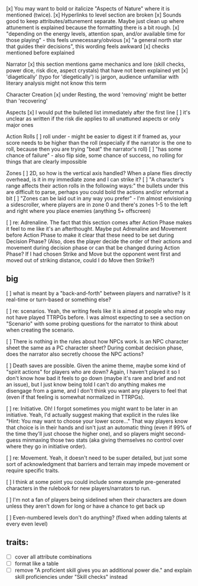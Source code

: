 [x] You may want to bold or italicize "Aspects of Nature" where it is mentioned (twice).
[x] Hyperlinks to level section are broken
[x] Sounds good to keep attributes/attunement separate. Maybe just clean up where attunement is explained because the formatting there is a bit rough.
[x] "depending on the energy levels, attention span, and/or available time for those playing" - this feels unnecessary/obvious
[x] "a general north star that guides their decisions", this wording feels awkward
[x] checks mentioned before explained

Narrator
[x] this section mentions game mechanics and lore (skill checks, power dice, risk dice, aspect crystals) that have not been explained yet
[x] 'diagetically' (typo for 'diegetically') is jargon, audience unfamiliar with literary analysis might not know this term

Character Creation
[x] under Resting, the word 'removing' might be better than 'recovering'

Aspects
[x] I would put the bulleted list immediately after the first line
[ ] it's unclear as written if the risk die applies to all unattuned aspects or only major ones

Action Rolls
[ ] roll under - might be easier to digest it if framed as, your score needs to be higher than the roll (especially if the narrator is the one to roll, because then you are trying "beat" the narrator's roll)
[ ] "has some chance of failure" - also flip side, some chance of success, no rolling for things that are clearly impossible

Zones
[ ] 2D, so how is the vertical axis handled? When a plane flies directly overhead, is it in my immediate zone and I can strike it?
[ ] "A character's range affects their action rolls in the following ways:" the bullets under this are difficult to parse, perhaps you could bold the actions and/or reformat a bit
[ ] "Zones can be laid out in any way you prefer" - I'm almost envisioning a sidescroller, where players are in zone 0 and there's zones 1-5 to the left and right where you place enemies (anything 5+ offscreen)

[ ] re: Adrenaline. The fact that this section comes after Action Phase makes it feel to me like it's an afterthought. Maybe put Adrenaline and Movement before Action Phase to make it clear that these need to be set during Decision Phase? (Also, does the player decide the order of their actions and movement during decision phase or can that be changed during Action Phase? If I had chosen Strike and Move but the opponent went first and moved out of striking distance, could I do Move then Strike?)

## big

[ ] what is meant by a "back-and-forth" between players and narrative? Is it real-time or turn-based or something else?

[ ] re: scenarios. Yeah, the writing feels like it is aimed at people who may not have played TTRPGs before. I was almost expecting to see a section on "Scenario" with some probing questions for the narrator to think about when creating the scenario.

[ ] There is nothing in the rules about how NPCs work. Is an NPC character sheet the same as a PC character sheet? During combat decision phase, does the narrator also secretly choose the NPC actions?

[ ] Death saves are possible. Given the anime theme, maybe some kind of "spirit actions" for players who are down? Again, I haven't played it so I don't know how bad it feels to go down (maybe it's rare and brief and not an issue), but I just know being told I can't do anything makes me disengage from a game, and I don't think you want any players to feel that (even if that feeling is somewhat normalized in TTRPGs).

[ ] re: Initiative. Oh! I forgot sometimes you might want to be later in an initiative. Yeah, I'd actually suggest making that explicit in the rules like "Hint: You may want to choose your lower score..." That way players know that choice is in their hands and isn't just an automatic thing (even if 99% of the time they'll just choose the higher one), and so players might second-guess minmaxing those two stats (aka giving themselves no control over where they go in initiative order).

[ ] re: Movement. Yeah, it doesn't need to be super detailed, but just some sort of acknowledgment that barriers and terrain may impede movement or require specific traits.

[ ] I think at some point you could include some example pre-generated characters in the rulebook for new players/narrators to run.

[ ] I'm not a fan of players being sidelined when their characters are down unless they aren't down for long or have a chance to get back up

[ ] Even-numbered levels don't do anything? (fixed when adding talents at every even level)

## traits:

- [ ] cover all attribute combinations
- [ ] format like a table
- [ ] remove "A proficient skill gives you an additional power die." and explain skill proficiencies under "Skill checks" instead
